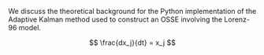 We discuss the theoretical background for the Python implementation of the Adaptive Kalman method used to construct an OSSE involving the Lorenz-96 model.


$$ \frac{dx_j}{dt} = x_j $$